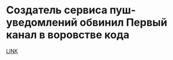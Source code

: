 # Создатель сервиса пуш-уведомлений обвинил Первый канал в воровстве кода



[LINK](https://varlamov.ru/2207496.html)